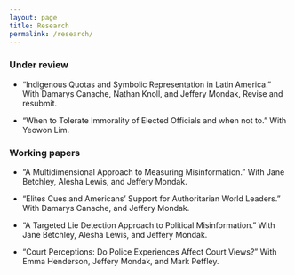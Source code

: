 ```yaml
---
layout: page
title: Research
permalink: /research/
---
```


### Under review

- “Indigenous Quotas and Symbolic Representation in Latin America.” With Damarys Canache, Nathan Knoll, and Jeffery Mondak, Revise and resubmit.
  
- “When to Tolerate Immorality of Elected Officials and when not to.” With Yeowon Lim.
### Working papers


- “A Multidimensional Approach to Measuring Misinformation.” With Jane Betchley, Alesha Lewis, and Jeffery Mondak.

- “Elites Cues and Americans’ Support for Authoritarian World Leaders.” With Damarys Canache, and Jeffery Mondak.
  
- “A Targeted Lie Detection Approach to Political Misinformation.” With Jane Betchley, Alesha Lewis, and Jeffery Mondak.

- “Court Perceptions: Do Police Experiences Affect Court Views?” With Emma Henderson, Jeffery Mondak, and Mark Peffley.
